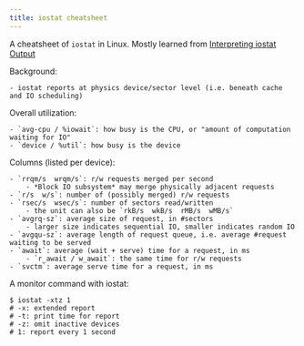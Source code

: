```yaml
---
title: iostat cheatsheet
---
```


A cheatsheet of `iostat` in Linux. Mostly learned from [Interpreting iostat Output](https://blog.serverfault.com/2010/07/06/777852755/)

Background:

    - iostat reports at physics device/sector level (i.e. beneath cache and IO scheduling)

Overall utilization:

    - `avg-cpu / %iowait`: how busy is the CPU, or "amount of computation waiting for IO"
    - `device / %util`: how busy is the device

Columns (listed per device):

    - `rrqm/s  wrqm/s`: r/w requests merged per second
        - *Block IO subsystem* may merge physically adjacent requests
    - `r/s  w/s`: number of (possibly merged) r/w requests
    - `rsec/s  wsec/s`: number of sectors read/written
        - the unit can also be `rkB/s  wkB/s  rMB/s  wMB/s`
    - `avgrq-sz`: average size of request, in #sectors
        - larger size indicates sequential IO, smaller indicates random IO
    - `avgqu-sz`: average length of request queue, i.e. average #request waiting to be served
    - `await`: average (wait + serve) time for a request, in ms
        - `r_await / w_await`: the same time for r/w requests
    - `svctm`: average serve time for a request, in ms

A monitor command with iostat:

    $ iostat -xtz 1
    # -x: extended report
    # -t: print time for report
    # -z: omit inactive devices
    # 1: report every 1 second

<!-- TODO: iostat in BSD >
